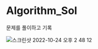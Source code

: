 # Algorithm_Sol

문제를 풀이하고 기록

![스크린샷 2022-10-24 오후 2 48 12](https://user-images.githubusercontent.com/57162448/197456402-0fbb731c-07fe-4089-9a52-c72dccc54551.png)
